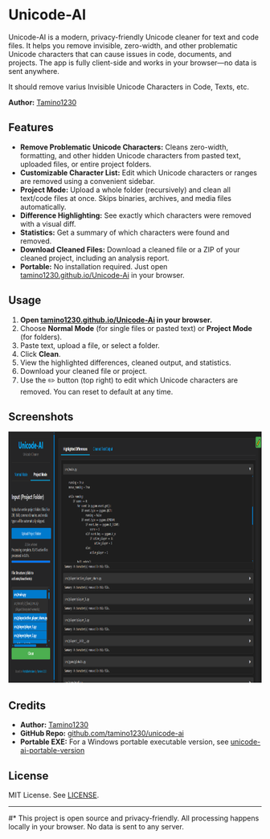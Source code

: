 # Unicode-AI

Unicode-AI is a modern, privacy-friendly Unicode cleaner for text and code files. It helps you remove invisible, zero-width, and other problematic Unicode characters that can cause issues in code, documents, and projects. The app is fully client-side and works in your browser—no data is sent anywhere.

It should remove varius Invisible Unicode Characters in Code, Texts, etc.

**Author:** [Tamino1230](https://github.com/Tamino1230)

## Features

- **Remove Problematic Unicode Characters:** Cleans zero-width, formatting, and other hidden Unicode characters from pasted text, uploaded files, or entire project folders.
- **Customizable Character List:** Edit which Unicode characters or ranges are removed using a convenient sidebar.
- **Project Mode:** Upload a whole folder (recursively) and clean all text/code files at once. Skips binaries, archives, and media files automatically.
- **Difference Highlighting:** See exactly which characters were removed with a visual diff.
- **Statistics:** Get a summary of which characters were found and removed.
- **Download Cleaned Files:** Download a cleaned file or a ZIP of your cleaned project, including an analysis report.
- **Portable:** No installation required. Just open [tamino1230.github.io/Unicode-Ai](https://tamino1230.github.io/Unicode-Ai) in your browser.

## Usage

1. **Open [tamino1230.github.io/Unicode-Ai](https://tamino1230.github.io/Unicode-Ai) in your browser.**
2. Choose **Normal Mode** (for single files or pasted text) or **Project Mode** (for folders).
3. Paste text, upload a file, or select a folder.
4. Click **Clean**.
5. View the highlighted differences, cleaned output, and statistics.
6. Download your cleaned file or project.
7. Use the ✏️ button (top right) to edit which Unicode characters are removed. You can reset to default at any time.

## Screenshots

<img src="assets/website.png" height="500px">

## Credits

- **Author:** [Tamino1230](https://github.com/Tamino1230)
- **GitHub Repo:** [github.com/tamino1230/unicode-ai](https://github.com/tamino1230/unicode-ai)
- **Portable EXE:** For a Windows portable executable version, see [unicode-ai-portable-version](https://github.com/tamino1230/unicode-ai-portable-version)

## License

MIT License. See [LICENSE](LICENSE).

---

#* This project is open source and privacy-friendly. All processing happens locally in your browser. No data is sent to any server.
